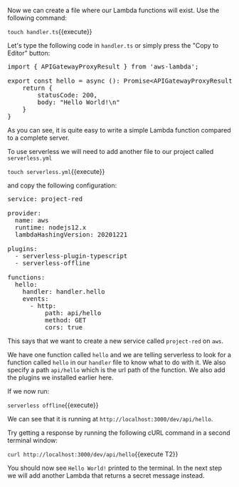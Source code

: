 Now we can create a file where our Lambda functions will exist. Use the following command:

`touch handler.ts`{{execute}}

Let's type the following code in `handler.ts` or simply press the "Copy to Editor" button:

<pre class="file" data-filename="project-red/handler.ts" data-target="replace">
import { APIGatewayProxyResult } from 'aws-lambda';

export const hello = async (): Promise&lt;APIGatewayProxyResult&gt; => {
    return {
        statusCode: 200,
        body: "Hello World!\n"
    }
}
</pre>

As you can see, it is quite easy to write a simple Lambda function compared to a complete server.

To use serverless we will need to add another file to our project called `serverless.yml`

`touch serverless.yml`{{execute}}

and copy the following configuration:

<pre class="file" data-filename="project-red/serverless.yml" data-target="replace">
service: project-red

provider:
  name: aws
  runtime: nodejs12.x
  lambdaHashingVersion: 20201221

plugins:
  - serverless-plugin-typescript
  - serverless-offline

functions:
  hello:
    handler: handler.hello
    events:
      - http:
          path: api/hello
          method: GET
          cors: true
</pre>

This says that we want to create a new service called `project-red` on `aws`.

We have one function called `hello` and we are telling serverless to look for a function called `hello` in our `handler` file to know what to do with it. We also specify a path `api/hello` which is the url path of the function. We also add the plugins we installed earlier here.

If we now run:

`serverless offline`{{execute}}

We can see that it is running at `http://localhost:3000/dev/api/hello`.

Try getting a response by running the following cURL command in a second terminal window:

`curl http://localhost:3000/dev/api/hello`{{execute T2}}

You should now see `Hello World!` printed to the terminal. In the next step we will add another Lambda that returns a secret message instead.